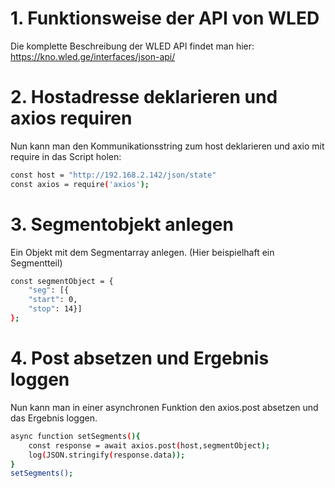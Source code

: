 # 1. Funktionsweise der API von WLED
Die komplette Beschreibung der WLED API findet man hier: https://kno.wled.ge/interfaces/json-api/

# 2. Hostadresse deklarieren und axios requiren
Nun kann man den Kommunikationsstring zum host deklarieren und axio mit require in das Script holen:
<br>
```bash
const host = "http://192.168.2.142/json/state"
const axios = require('axios');
```
# 3. Segmentobjekt anlegen
Ein Objekt mit dem Segmentarray anlegen. (Hier beispielhaft ein Segmentteil)
<br>
```bash
const segmentObject = {
    "seg": [{
    "start": 0,
    "stop": 14}]
};
```
# 4. Post absetzen und Ergebnis loggen
Nun kann man in einer asynchronen Funktion den axios.post absetzen und das Ergebnis loggen.
<br>
```bash
async function setSegments(){
    const response = await axios.post(host,segmentObject);
    log(JSON.stringify(response.data));
}
setSegments();
```
